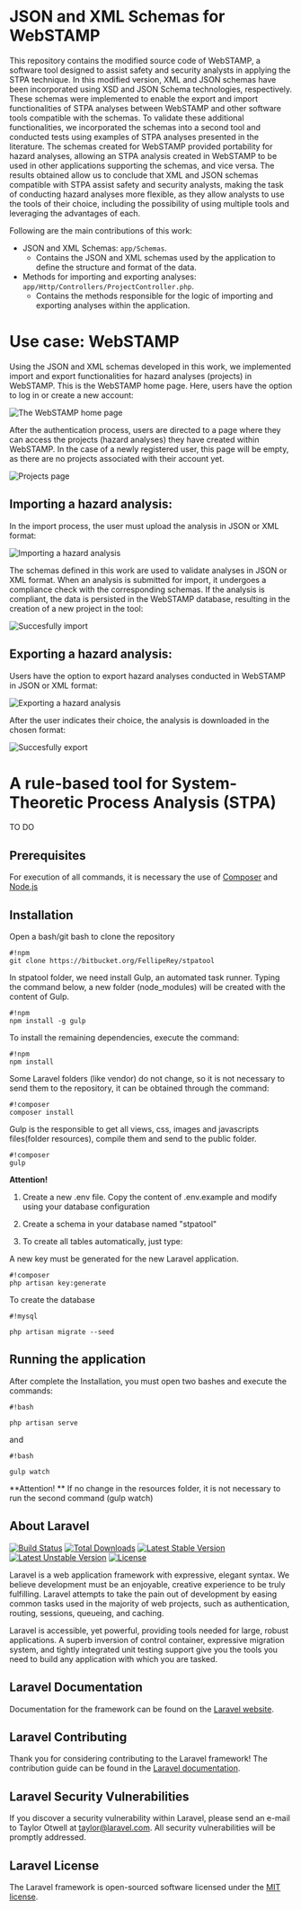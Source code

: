 # **JSON and XML Schemas for WebSTAMP**

This repository contains the modified source code of WebSTAMP, a software tool designed to assist safety and security analysts in applying the STPA technique. In this modified version, XML and JSON schemas have been incorporated using XSD and JSON Schema technologies, respectively. These schemas were implemented to enable the export and import functionalities of STPA analyses between WebSTAMP and other software tools compatible with the schemas. To validate these additional functionalities, we incorporated the schemas into a second tool and conducted tests using examples of STPA analyses presented in the literature. The schemas created for WebSTAMP provided portability for hazard analyses, allowing an STPA analysis created in WebSTAMP to be used in other applications supporting the schemas, and vice versa. The results obtained allow us to conclude that XML and JSON schemas compatible with STPA assist safety and security analysts, making the task of conducting hazard analyses more flexible, as they allow analysts to use the tools of their choice, including the possibility of using multiple tools and leveraging the advantages of each.

Following are the main contributions of this work:

- JSON and XML Schemas: `app/Schemas`.
  - Contains the JSON and XML schemas used by the application to define the structure and format of the data.
- Methods for importing and exporting analyses: `app/Http/Controllers/ProjectController.php`.
  - Contains the methods responsible for the logic of importing and exporting analyses within the application.

# **Use case: WebSTAMP**

Using the JSON and XML schemas developed in this work, we implemented import and export functionalities for hazard analyses (projects) in WebSTAMP. This is the WebSTAMP home page. Here, users have the option to log in or create a new account:

![The WebSTAMP home page](https://github.com/GustavoHenriqueSant/WebSTAMP_with_import_export_modules/assets/71770334/238fcf83-c188-4175-bfb3-8314d3bbc0ba)

After the authentication process, users are directed to a page where they can access the projects (hazard analyses) they have created within WebSTAMP. In the case of a newly registered user, this page will be empty, as there are no projects associated with their account yet.

![Projects page](https://github.com/GustavoHenriqueSant/WebSTAMP_with_import_export_modules/assets/71770334/44ad00ad-8947-4109-ac23-1d2fc6429b44)

## Importing a hazard analysis:

In the import process, the user must upload the analysis in JSON or XML format:

![Importing a hazard analysis](https://github.com/GustavoHenriqueSant/WebSTAMP_with_import_export_modules/assets/71770334/abf1b151-b33b-465a-9eff-96f0ee4f356e)

The schemas defined in this work are used to validate analyses in JSON or XML format. When an analysis is submitted for import, it undergoes a compliance check with the corresponding schemas. If the analysis is compliant, the data is persisted in the WebSTAMP database, resulting in the creation of a new project in the tool:

![Succesfully import](https://github.com/GustavoHenriqueSant/WebSTAMP_with_import_export_modules/assets/71770334/30028f01-e65a-466b-9010-1544731c9d4e)

## Exporting a hazard analysis:

Users have the option to export hazard analyses conducted in WebSTAMP in JSON or XML format:

![Exporting a hazard analysis](https://github.com/GustavoHenriqueSant/WebSTAMP_with_import_export_modules/assets/71770334/a8bc63a5-f0e5-48e1-b342-980e1f026a7f)

After the user indicates their choice, the analysis is downloaded in the chosen format:

![Succesfully export](https://github.com/GustavoHenriqueSant/WebSTAMP_with_import_export_modules/assets/71770334/554537b5-86b5-4afc-bf97-655033c321fd)

# **A rule-based tool for System-Theoretic Process Analysis (STPA)**

TO DO

## **Prerequisites**

For execution of all commands, it is necessary the use of [Composer](https://getcomposer.org/download/) and [Node.js](https://nodejs.org/en/download/)

## **Installation**

Open a bash/git bash to clone the repository

```
#!npm
git clone https://bitbucket.org/FellipeRey/stpatool
```


In stpatool folder, we need install Gulp, an automated task runner. Typing the command below, a new folder (node_modules) will be created with the content of Gulp.

```
#!npm
npm install -g gulp
```


To install the remaining dependencies, execute the command:

```
#!npm
npm install
```


Some Laravel folders (like vendor) do not change, so it is not necessary to send them to the repository, it can be obtained through the command:

```
#!composer
composer install
```



Gulp is the responsible to get all views, css, images and javascripts files(folder resources), compile them and send to the public folder.

```
#!composer
gulp
```



**Attention!**

1. Create a new .env file. Copy the content of .env.example and modify using your database configuration


2. Create a schema in your database named "stpatool"


3. To create all tables automatically, just type:





A new key must be generated for the new Laravel application. 

```
#!composer
php artisan key:generate
```

To create the database

```
#!mysql

php artisan migrate --seed
```

## **Running the application**

After complete the Installation, you must open two bashes and execute the commands:

```
#!bash

php artisan serve
```
and
```
#!bash

gulp watch
```

**Attention! ** If no change in the resources folder, it is not necessary to run the second command (gulp watch)


## **About Laravel**

[![Build Status](https://travis-ci.org/laravel/framework.svg)](https://travis-ci.org/laravel/framework)
[![Total Downloads](https://poser.pugx.org/laravel/framework/d/total.svg)](https://packagist.org/packages/laravel/framework)
[![Latest Stable Version](https://poser.pugx.org/laravel/framework/v/stable.svg)](https://packagist.org/packages/laravel/framework)
[![Latest Unstable Version](https://poser.pugx.org/laravel/framework/v/unstable.svg)](https://packagist.org/packages/laravel/framework)
[![License](https://poser.pugx.org/laravel/framework/license.svg)](https://packagist.org/packages/laravel/framework)

Laravel is a web application framework with expressive, elegant syntax. We believe development must be an enjoyable, creative experience to be truly fulfilling. Laravel attempts to take the pain out of development by easing common tasks used in the majority of web projects, such as authentication, routing, sessions, queueing, and caching.

Laravel is accessible, yet powerful, providing tools needed for large, robust applications. A superb inversion of control container, expressive migration system, and tightly integrated unit testing support give you the tools you need to build any application with which you are tasked.


## **Laravel Documentation**

Documentation for the framework can be found on the [Laravel website](http://laravel.com/docs).

## **Laravel Contributing**

Thank you for considering contributing to the Laravel framework! The contribution guide can be found in the [Laravel documentation](http://laravel.com/docs/contributions).

## **Laravel Security Vulnerabilities**

If you discover a security vulnerability within Laravel, please send an e-mail to Taylor Otwell at taylor@laravel.com. All security vulnerabilities will be promptly addressed.

## **Laravel License**

The Laravel framework is open-sourced software licensed under the [MIT license](http://opensource.org/licenses/MIT).
